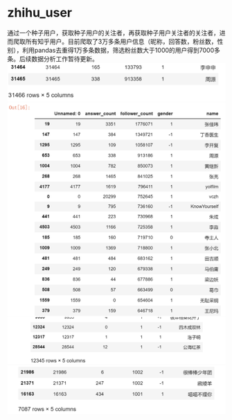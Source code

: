 # zhihu_user
通过一个种子用户，获取种子用户的关注者，再获取种子用户关注者的关注者，进而爬取所有知乎用户。目前爬取了3万多条用户信息（昵称，回答数，粉丝数，性别），利用pandas去重得1万多条数据，筛选粉丝数大于1000的用户得到7000多条。后续数据分析工作暂待更新。
![效果图1](https://github.com/brandonchow1997/zhihu_user/blob/master/all.png)
![效果图2](https://github.com/brandonchow1997/zhihu_user/blob/master/1.png)
![效果图3](https://github.com/brandonchow1997/zhihu_user/blob/master/shaixuan.png)
![效果图4](https://github.com/brandonchow1997/zhihu_user/blob/master/大于1000.png)
